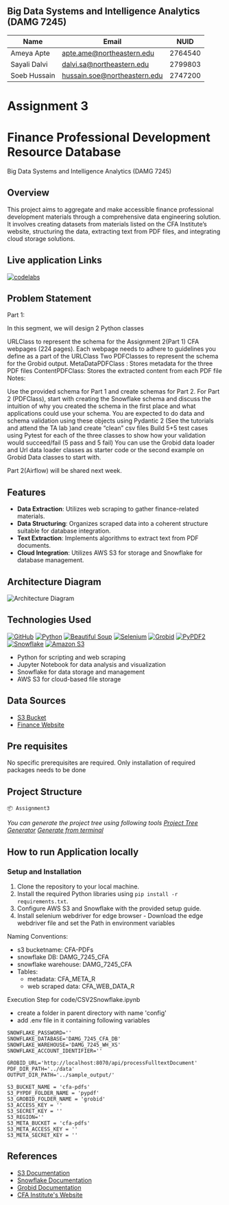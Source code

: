 ## Big Data Systems and Intelligence Analytics (DAMG 7245)

| Name         | Email                        | NUID    |
| ------------ | ---------------------------- | ------- |
| Ameya Apte   | apte.ame@northeastern.edu    | 2764540 |
| Sayali Dalvi | dalvi.sa@northeastern.edu    | 2799803 |
| Soeb Hussain | hussain.soe@northeastern.edu | 2747200 |

# Assignment 3

# Finance Professional Development Resource Database

Big Data Systems and Intelligence Analytics (DAMG 7245) 

## Overview

This project aims to aggregate and make accessible finance professional development materials through a comprehensive data engineering solution. It involves creating datasets from materials listed on the CFA Institute’s website, structuring the data, extracting text from PDF files, and integrating cloud storage solutions.

## Live application Links

[![codelabs](https://img.shields.io/badge/codelabs-4285F4?style=for-the-badge&logo=codelabs&logoColor=white)](https://codelabs-preview.appspot.com/?file_id=1_g3QZtY-Eae-6uYk91tGWhSfqPiM0bwwxelIrHwFKZY#0)

## Problem Statement

Part 1:

In this segment, we will design 2 Python classes

URLClass to represent the schema for the Assignment 2(Part 1) CFA webpages (224 pages). Each webpage needs to adhere to guidelines you define as a part of the URLClass
Two PDFClasses to represent the schema for the Grobid output.
MetaDataPDFClass : Stores metadata for the three PDF files
ContentPDFClass: Stores the extracted content from each PDF file
Notes:

Use the provided schema for Part 1 and create schemas for Part 2. For Part 2 (PDFClass), start with creating the Snowflake schema and discuss the intuition of why you created the schema in the first place and what applications could use your schema.
You are expected to do data and schema validation using these objects using Pydantic 2 (See the tutorials and attend the TA lab )and create “clean” csv files
Build 5+5 test cases using Pytest for each of the three classes to show how your validation would succeed/fail (5 pass and 5 fail)
You can use the Grobid data loader and Url data loader classes as starter code or the second example on Grobid Data classes to start with.

Part 2(Airflow) will be shared next week.

## Features

- **Data Extraction**: Utilizes web scraping to gather finance-related materials.
- **Data Structuring**: Organizes scraped data into a coherent structure suitable for database integration.
- **Text Extraction**: Implements algorithms to extract text from PDF documents.
- **Cloud Integration**: Utilizes AWS S3 for storage and Snowflake for database management.

## Architecture Diagram

![Architecture Diagram](image.png)

## Technologies Used

[![GitHub](https://img.shields.io/badge/GitHub-100000?style=for-the-badge&logo=github&logoColor=white)](https://github.com/)
[![Python](https://img.shields.io/badge/Python-FFD43B?style=for-the-badge&logo=python&logoColor=blue)](https://www.python.org/)
[![Beautiful Soup](https://img.shields.io/badge/beautiful_soup-109989?style=for-the-badge&logo=beautiful_soup&logoColor=white)](https://pypi.org/project/beautifulsoup4/)
[![Selenium](https://img.shields.io/badge/Selenium-39e75f?style=for-the-badge&logo=selenium&logoColor=blue)](https://www.selenium.dev/)
[![Grobid](https://img.shields.io/badge/grobid-909090?style=for-the-badge&logo=grobid&logoColor=blue)](https://grobid.readthedocs.io/en/latest/Introduction/)
[![PyPDF2](https://img.shields.io/badge/PyPDF2-123499?style=for-the-badge&logo=python&logoColor=blue)](https://pypi.org/project/PyPDF2/)
[![Snowflake](https://img.shields.io/badge/Snowflake-90e0ef?style=for-the-badge&logo=snowflake&logoColor=blue)](https://www.snowflake.com/en/)
[![Amazon S3](https://img.shields.io/badge/Amazon_S3-FF4B4B?style=for-the-badge&logo=Amazon_S3&logoColor=white)](https://aws.amazon.com/s3/)

- Python for scripting and web scraping
- Jupyter Notebook for data analysis and visualization
- Snowflake for data storage and management
- AWS S3 for cloud-based file storage

## Data Sources

- [S3 Bucket](https://cfa-pdfs.s3.us-east-2.amazonaws.com/)
- [Finance Website](https://www.cfainstitute.org/en/membership/professional-development/refresher-readings#sort=%40refreadingcurriculumyear%20descending)

## Pre requisites

No specific prerequisites are required. Only installation of required packages needs to be done

## Project Structure

```
📦 Assignment3

```

_You can generate the project tree using following tools_
_[Project Tree Generator](https://woochanleee.github.io/project-tree-generator)_
_[Generate from terminal](https://www.geeksforgeeks.org/tree-command-unixlinux/)_

## How to run Application locally

### Setup and Installation

1. Clone the repository to your local machine.
2. Install the required Python libraries using `pip install -r requirements.txt`.
3. Configure AWS S3 and Snowflake with the provided setup guide.
4. Install selenium webdriver for edge browser - Download the edge webdriver file and set the Path in environment variables

Naming Conventions:

- s3 bucketname: CFA-PDFs
- snowflake DB: DAMG_7245_CFA
- snowflake warehouse: DAMG_7245_CFA
- Tables:
  - metadata: CFA_META_R
  - web scraped data: CFA_WEB_DATA_R

Execution Step for code/CSV2Snowflake.ipynb

- create a folder in parent directory with name 'config'
- add .env file in it containing following variables

```SNOWFLAKE_USER=''
SNOWFLAKE_PASSWORD=''
SNOWFLAKE_DATABASE='DAMG_7245_CFA_DB'
SNOWFLAKE_WAREHOUSE='DAMG_7245_WH_XS'
SNOWFLAKE_ACCOUNT_IDENTIFIER=''

GROBID_URL='http://localhost:8070/api/processFulltextDocument'
PDF_DIR_PATH='../data'
OUTPUT_DIR_PATH='../sample_output/'

S3_BUCKET_NAME = 'cfa-pdfs'
S3_PYPDF_FOLDER_NAME = 'pypdf'
S3_GROBID_FOLDER_NAME = 'grobid'
S3_ACCESS_KEY = ''
S3_SECRET_KEY = ''
S3_REGION=''
S3_META_BUCKET = 'cfa-pdfs'
S3_META_ACCESS_KEY = ''
S3_META_SECRET_KEY = ''
```

## References

- [S3 Documentation](https://docs.aws.amazon.com/s3/?icmpid=docs_homepage_featuredsvcs)
- [Snowflake Documentation](https://docs.snowflake.com/en/)
- [Grobid Documentation](https://grobid.readthedocs.io/en/latest/Introduction/)
- [CFA Institute's Website](https://www.cfainstitute.org/en/membership/professional-development/refresher-readings#sort=%40refreadingcurriculumyear%20descending)
